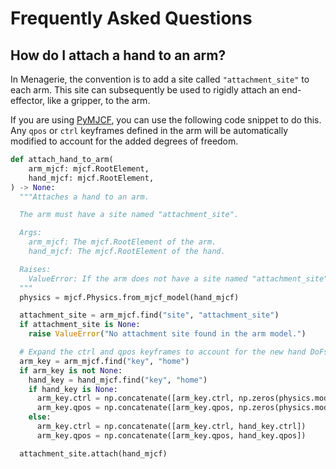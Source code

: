 # Frequently Asked Questions

## How do I attach a hand to an arm?

In Menagerie, the convention is to add a site called `"attachment_site"` to each
arm. This site can subsequently be used to rigidly attach an end-effector,
like a gripper, to the arm.

If you are using
[PyMJCF](https://github.com/deepmind/dm_control/tree/main/dm_control/mjcf), you
can use the following code snippet to do this. Any `qpos` or `ctrl` keyframes
defined in the arm will be automatically modified to account for the added
degrees of freedom.

```python
def attach_hand_to_arm(
    arm_mjcf: mjcf.RootElement,
    hand_mjcf: mjcf.RootElement,
) -> None:
  """Attaches a hand to an arm.

  The arm must have a site named "attachment_site".

  Args:
    arm_mjcf: The mjcf.RootElement of the arm.
    hand_mjcf: The mjcf.RootElement of the hand.

  Raises:
    ValueError: If the arm does not have a site named "attachment_site".
  """
  physics = mjcf.Physics.from_mjcf_model(hand_mjcf)

  attachment_site = arm_mjcf.find("site", "attachment_site")
  if attachment_site is None:
    raise ValueError("No attachment site found in the arm model.")

  # Expand the ctrl and qpos keyframes to account for the new hand DoFs.
  arm_key = arm_mjcf.find("key", "home")
  if arm_key is not None:
    hand_key = hand_mjcf.find("key", "home")
    if hand_key is None:
      arm_key.ctrl = np.concatenate([arm_key.ctrl, np.zeros(physics.model.nu)])
      arm_key.qpos = np.concatenate([arm_key.qpos, np.zeros(physics.model.nq)])
    else:
      arm_key.ctrl = np.concatenate([arm_key.ctrl, hand_key.ctrl])
      arm_key.qpos = np.concatenate([arm_key.qpos, hand_key.qpos])

  attachment_site.attach(hand_mjcf)
```
